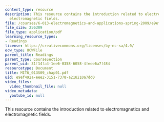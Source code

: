 ```yaml
---
content_type: resource
description: This resource contains the introduction related to electromagnetics and
  electromagnetic fields.
file: /courses/6-013-electromagnetics-and-applications-spring-2009/e9ef492aeee231517378a218210a7dd0_MIT6_013S09_chap01.pdf
file_size: 256309
file_type: application/pdf
learning_resource_types:
- Readings
license: https://creativecommons.org/licenses/by-nc-sa/4.0/
ocw_type: OCWFile
parent_title: Readings
parent_type: CourseSection
parent_uid: 31f14fa4-1ee6-0358-6058-4feee6a7f484
resourcetype: Document
title: MIT6_013S09_chap01.pdf
uid: e9ef492a-eee2-3151-7378-a218210a7dd0
video_files:
  video_thumbnail_file: null
video_metadata:
  youtube_id: null
---
```

This resource contains the introduction related to electromagnetics and electromagnetic fields.